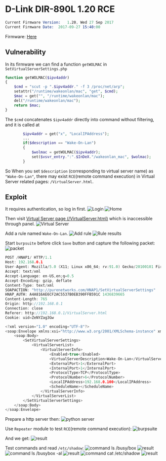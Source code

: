 # D-Link DIR-890L 1.20 RCE
```s
Current Firmware Version: 	1.20, Wed 27 Sep 2017
Current Firmware Date: 	2017-09-27 15:40:00
```
Firmware: [Here](http://www.dlinktw.com.tw/techsupport/ProductInfo.aspx?m=DIR-890L)

## Vulnerability
In its firmware we can find a function `getWOLMAC` in `SetVirtualServerSettings.php`
```php
function getWOLMAC($ipv4addr)
{
	$cmd = "scut -p ".$ipv4addr." -f 3 /proc/net/arp";
	setattr("/runtime/wakeonlan/mac", "get", $cmd);
	$mac = get("", "/runtime/wakeonlan/mac");
	del("/runtime/wakeonlan/mac");
	return $mac;
}
```
The `$cmd` concatenates `$ipv4addr` directly into command without filtering, and it is called at
```php
		$ipv4addr = get("x", "LocalIPAddress");
        ...
		if($description == "Wake-On-Lan")
		{
			$wolmac = getWOLMAC($ipv4addr);
			set($vsvr_entry.":".$InDeX."/wakeonlan_mac", $wolmac);
		}
```
So When you set `$description` (corresponding to virtual server name) as `"Wake-On-Lan"`, there may exist `RCE`(remote command execution) in Virtual Server related pages: `/VirtualServer.html`.

## Exploit
It requires authentication, so log in first.
![Login](pic/login.png)
![Home](pic/home.png)

Then visit [Virtual Server page (/VirtualServer.html)](http://192.168.0.1/VirtualServer.html) which is inaccessible through panel.
![Virtual Server](pic/virtualserver.png)

Add a rule named `Wake-On-Lan`.
![Add rule](pic/addrule.png)
![Rule results](pic/ruleres.png)

Start `burpsuite` before click `Save` button and capture the following packet:
![packet](pic/packet.png)
```h
POST /HNAP1/ HTTP/1.1
Host: 192.168.0.1
User-Agent: Mozilla/5.0 (X11; Linux x86_64; rv:91.0) Gecko/20100101 Firefox/91.0
Accept: text/xml
Accept-Language: en-US,en;q=0.5
Accept-Encoding: gzip, deflate
Content-Type: text/xml
SOAPACTION: "http://purenetworks.com/HNAP1/SetVirtualServerSettings"
HNAP_AUTH: A4A816AE6CF2AC5537B0EB390FFB591C 1436839665
Content-Length: 765
Origin: http://192.168.0.1
Connection: close
Referer: http://192.168.0.1/VirtualServer.html
Cookie: uid=ZeNYZag3Gw

<?xml version="1.0" encoding="UTF-8"?>
<soap:Envelope xmlns:xsi="http://www.w3.org/2001/XMLSchema-instance" xmlns:xsd="http://www.w3.org/2001/XMLSchema" xmlns:soap="http://schemas.xmlsoap.org/soap/envelope/">
	<soap:Body>
		<SetVirtualServerSettings>
			<VirtualServerList>
				<VirtualServerInfo>
					<Enabled>true</Enabled>
					<VirtualServerDescription>Wake-On-Lan</VirtualServerDescription>
					<ExternalPort>1</ExternalPort>
					<InternalPort>1</InternalPort>
					<ProtocolType>TCP</ProtocolType>
					<ProtocolNumber>6</ProtocolNumber>
					<LocalIPAddress>192.168.0.100</LocalIPAddress>
					<ScheduleName></ScheduleName>
				</VirtualServerInfo>
			</VirtualServerList>
		</SetVirtualServerSettings>
	</soap:Body>
</soap:Envelope>
```

Prepare a http server then:
![python server](pic/pythonserver.png)

Use `Repeater` module to test `RCE`(remote command execution):
![burpsuite](pic/burp.png)

And we get:
![result](pic/res.png)

Test commands and read `/etc/shadow`:
![command ls /busy/box](pic/burpls.png)
![result](pic/resls.png)
![command ls /busybox -al](pic/burplsal.png)
![result](pic/reslsal.png)
![command cat /etc/shadow](pic/burpcat.png)
![result](pic/rescat.png)



